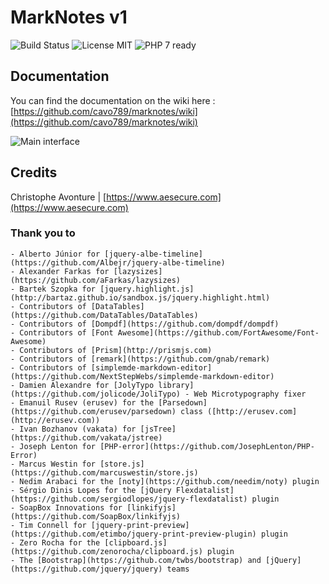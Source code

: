 # MarkNotes v1

![Build Status](https://travis-ci.org/cavo789/marknotes.svg?branch=master) ![License MIT](https://marknotes.cavo789.com/docs/license.png) ![PHP 7 ready](http://php7ready.timesplinter.ch/cavo789/marknotes/master/badge.svg)

## Documentation

You can find the documentation on the wiki here : [https://github.com/cavo789/marknotes/wiki](https://github.com/cavo789/marknotes/wiki)

![Main interface](https://marknotes.cavo789.com/docs/interface.png)

## Credits

Christophe Avonture | [https://www.aesecure.com](https://www.aesecure.com)

### Thank you to

    - Alberto Júnior for [jquery-albe-timeline](https://github.com/Albejr/jquery-albe-timeline)
    - Alexander Farkas for [lazysizes](https://github.com/aFarkas/lazysizes)
    - Bartek Szopka for [jquery.highlight.js](http://bartaz.github.io/sandbox.js/jquery.highlight.html)
    - Contributors of [DataTables](https://github.com/DataTables/DataTables)
    - Contributors of [Dompdf](https://github.com/dompdf/dompdf)
    - Contributors of [Font Awesome](https://github.com/FortAwesome/Font-Awesome)
    - Contributors of [Prism](http://prismjs.com)
    - Contributors of [remark](https://github.com/gnab/remark)
    - Contributors of [simplemde-markdown-editor](https://github.com/NextStepWebs/simplemde-markdown-editor)
    - Damien Alexandre for [JolyTypo library](https://github.com/jolicode/JoliTypo) - Web Microtypography fixer
    - Emanuil Rusev (erusev) for the [Parsedown](https://github.com/erusev/parsedown) class ([http://erusev.com](http://erusev.com))
    - Ivan Bozhanov (vakata) for [jsTree](https://github.com/vakata/jstree)
    - Joseph Lenton for [PHP-error](https://github.com/JosephLenton/PHP-Error)
    - Marcus Westin for [store.js](https://github.com/marcuswestin/store.js)
    - Nedim Arabaci for the [noty](https://github.com/needim/noty) plugin
    - Sérgio Dinis Lopes for the [jQuery Flexdatalist](https://github.com/sergiodlopes/jquery-flexdatalist) plugin
    - SoapBox Innovations for [linkifyjs](https://github.com/SoapBox/linkifyjs)
    - Tim Connell for [jquery-print-preview](https://github.com/etimbo/jquery-print-preview-plugin) plugin
    - Zero Rocha for the [clipboard.js](https://github.com/zenorocha/clipboard.js) plugin
    - The [Bootstrap](https://github.com/twbs/bootstrap) and [jQuery](https://github.com/jquery/jquery) teams
